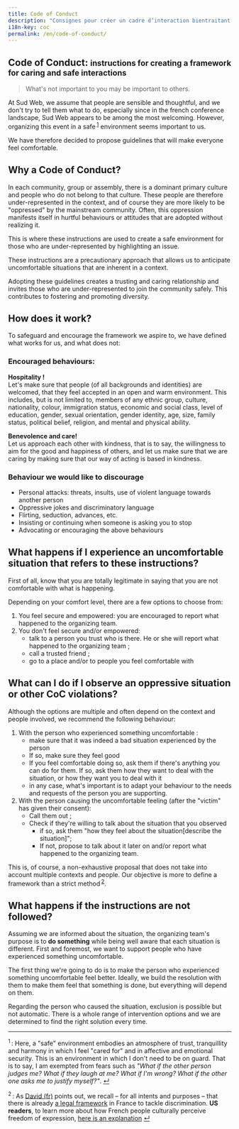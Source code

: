 ```yaml
--- 
title: Code of Conduct
description: "Consignes pour créer un cadre d’interaction bientraitant et protecteur"
i18n-key: coc
permalink: /en/code-of-conduct/
---
```


<section class="section">
  <div class="wrapper" markdown="1">

# Code of Conduct: <small>instructions for creating a framework for caring and safe interactions</small>

> What's not important to you may be important to others.

At Sud Web, we assume that people are sensible and thoughtful, and we don't try to tell them what to do, especially since in the french conference landscape, Sud Web appears to be among the most welcoming. However, organizing this event in a safe&#8239;<sup><a href="#note1" id="note1-source">1</a></sup> environment seems important to us.

We have therefore decided to propose guidelines that will make everyone feel comfortable.

## Why a Code of Conduct?

In each community, group or assembly, there is a dominant primary culture and people who do not belong to that culture. These people are therefore under-represented in the context, and of course they are more likely to be "oppressed" by the mainstream community. Often, this oppression manifests itself in hurtful behaviours or attitudes that are adopted without realizing it.

This is where these instructions are used to create a safe environment for those who are under-represented by highlighting an issue.

These instructions are a precautionary approach that allows us to anticipate uncomfortable situations that are inherent in a context.

Adopting these guidelines creates a trusting and caring relationship and invites those who are under-represented to join the community safely. This contributes to fostering and promoting diversity.

## How does it work?

To safeguard and encourage the framework we aspire to, we have defined what works for us, and what does not:

### Encouraged behaviours:

**Hospitality !**  
Let's make sure that people (of all backgrounds and identities) are welcomed, that they feel accepted in an open and warm environment. This includes, but is not limited to, members of any ethnic group, culture, nationality, colour, immigration status, economic and social class, level of education, gender, sexual orientation, gender identity, age, size, family status, political belief, religion, and mental and physical ability.

**Benevolence and care!**  
Let us approach each other with kindness, that is to say, the willingness to aim for the good and happiness of others, and let us make sure that we are caring by making sure that our way of acting is based in kindness.

### Behaviour we would like to discourage

* Personal attacks: threats, insults, use of violent language towards another person
* Oppressive jokes and discriminatory language
* Flirting, seduction, advances, etc.
* Insisting or continuing when someone is asking you to stop
* Advocating or encouraging the above behaviours

## What happens if I experience an uncomfortable situation that refers to these instructions?

First of all, know that you are totally legitimate in saying that you are not comfortable with what is happening.

Depending on your comfort level, there are a few options to choose from:

1. You feel secure and empowered: you are encouraged to report what happened to the organizing team.
2. You don't feel secure and/or empowered:
    * talk to a person you trust who is there. He or she will report what happened to the organizing team ;
    * call a trusted friend ;
    * go to a place and/or to people you feel comfortable with

## What can I do if I observe an oppressive situation or other CoC violations?

Although the options are multiple and often depend on the context and people involved, we recommend the following behaviour:

1. With the person who experienced something uncomfortable : 
    * make sure that it was indeed a bad situation experienced by the person
    * If so, make sure they feel good
    * If you feel comfortable doing so, ask them if there's anything you can do for them. If so, ask them how they want to deal with the situation, or how they want you to deal with it
    * in any case, what's important is to adapt your behaviour to the needs and requests of the person you are supporting.
2. With the person causing the uncomfortable feeling (after the "victim" has given their consent): 
    * Call them out ;
    * Check if they're willing to talk about the situation that you observed 
        * if so, ask them "how they feel about the situation[describe the situation]";
        * If not, propose to talk about it later on and/or report what happened to the organizing team.

This is, of course, a non-exhaustive proposal that does not take into account multiple contexts and people. Our objective is more to define a framework than a strict method&#8239;<sup><a href="#note2" id="note2-source">2</a></sup>.

## What happens if the instructions are not followed?

Assuming we are informed about the situation, the organizing team's purpose is to **do something** while being well aware that each situation is different. First and foremost, we want to support people who have experienced something uncomfortable.

The first thing we're going to do is to make the person who experienced something uncomfortable feel better. Ideally, we build the resolution with them to make them feel that something is done, but everything will depend on them.

Regarding the person who caused the situation, exclusion is possible but not automatic. There is a whole range of intervention options and we are determined to find the right solution every time.

***

<sup id="note1">1</sup>&#8239;: Here, a "safe" environment embodies an atmosphere of trust, tranquillity and harmony in which I feel "cared for" and in affective and emotional security. This is an environment in which I don't need to be on guard. That is to say, I am exempted from fears such as *"What if the other person judges me? What if they laugh at me? What if I'm wrong? What if the other one asks me to justify myself?"*. <a href="#note1-source">↵</a>

<sup id="note2">2</sup>&#8239;: As [David (fr)](https://larlet.fr/david/stream/2018/01/12/) points out, we recall – for all intents and purposes – that there is already [a legal framework](https://www.legifrance.gouv.fr/affichSarde.do?reprise=true&page=1&idSarde=SARDOBJT000007118441) in France to tackle discrimination. **US readers**, to learn more about how French people culturally perceive freedom of expression, [here is an explanation](https://blogs.loc.gov/law/2015/03/falqs-freedom-of-speech-in-france/) <a href="#note2-source">↵</a>

</div>
</section>
